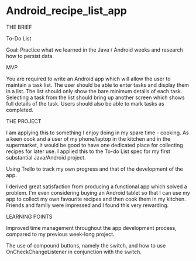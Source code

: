 # Android_recipe_list_app

THE BRIEF

To-Do List

Goal: Practice what we learned in the Java / Android weeks and research how to persist data.

MVP

You are required to write an Android app which will allow the user to maintain a task list. The user should be able to enter tasks and display them in a list. The list should only show the bare minimum details of each task. Selecting a task from the list should bring up another screen which shows full details of the task. Users should also be able to mark tasks as completed.


THE PROJECT

I am applying this to something I enjoy doing in my spare time - cooking. As a keen cook and a user of my phone/laptop in the kitchen and in the supermarket, it would be good to have one dedicated place for collecting recipes for later use. I applied this to the To-do List spec for my first substantial Java/Android project.

Using Trello to track my own progress and that of the development of the app.

I derived great satisfaction from producing a functional app which solved a problem. I'm even considering buying an Android tablet so that I can use my app to collect my own favourite recipes and then cook them in my kitchen. Friends and family were impressed and I found this very rewarding.


LEARNING POINTS

Improved time management throughout the app development process, compared to my previous week-long project.

The use of compound buttons, namely the switch, and how to use OnCheckChangeListener in conjunction with the switch.
